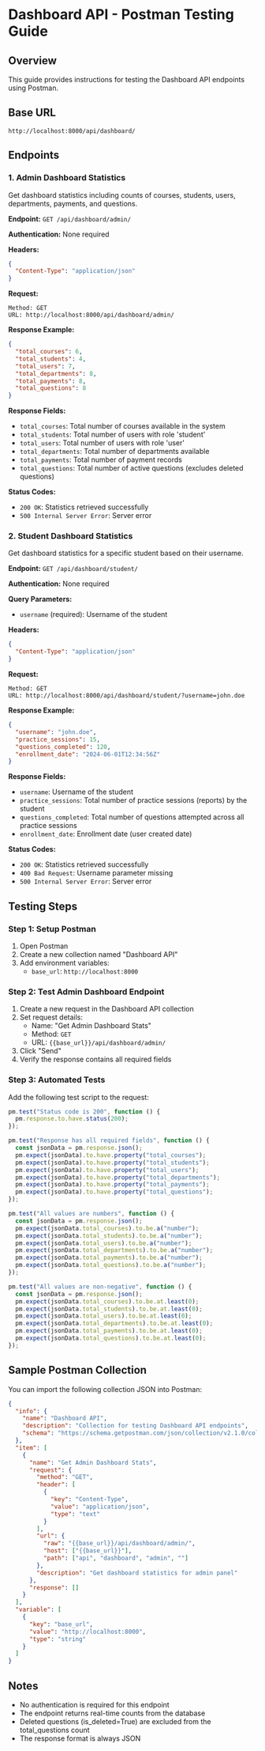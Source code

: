 # Dashboard API - Postman Testing Guide

## Overview

This guide provides instructions for testing the Dashboard API endpoints using Postman.

## Base URL

```
http://localhost:8000/api/dashboard/
```

## Endpoints

### 1. Admin Dashboard Statistics

Get dashboard statistics including counts of courses, students, users, departments, payments, and questions.

**Endpoint:** `GET /api/dashboard/admin/`

**Authentication:** None required

**Headers:**

```json
{
  "Content-Type": "application/json"
}
```

**Request:**

```
Method: GET
URL: http://localhost:8000/api/dashboard/admin/
```

**Response Example:**

```json
{
  "total_courses": 6,
  "total_students": 4,
  "total_users": 7,
  "total_departments": 8,
  "total_payments": 8,
  "total_questions": 8
}
```

**Response Fields:**

- `total_courses`: Total number of courses available in the system
- `total_students`: Total number of users with role 'student'
- `total_users`: Total number of users with role 'user'
- `total_departments`: Total number of departments available
- `total_payments`: Total number of payment records
- `total_questions`: Total number of active questions (excludes deleted questions)

**Status Codes:**

- `200 OK`: Statistics retrieved successfully
- `500 Internal Server Error`: Server error

### 2. Student Dashboard Statistics

Get dashboard statistics for a specific student based on their username.

**Endpoint:** `GET /api/dashboard/student/`

**Authentication:** None required

**Query Parameters:**

- `username` (required): Username of the student

**Headers:**

```json
{
  "Content-Type": "application/json"
}
```

**Request:**

```
Method: GET
URL: http://localhost:8000/api/dashboard/student/?username=john.doe
```

**Response Example:**

```json
{
  "username": "john.doe",
  "practice_sessions": 15,
  "questions_completed": 120,
  "enrollment_date": "2024-06-01T12:34:56Z"
}
```

**Response Fields:**

- `username`: Username of the student
- `practice_sessions`: Total number of practice sessions (reports) by the student
- `questions_completed`: Total number of questions attempted across all practice sessions
- `enrollment_date`: Enrollment date (user created date)

**Status Codes:**

- `200 OK`: Statistics retrieved successfully
- `400 Bad Request`: Username parameter missing
- `500 Internal Server Error`: Server error

## Testing Steps

### Step 1: Setup Postman

1. Open Postman
2. Create a new collection named "Dashboard API"
3. Add environment variables:
   - `base_url`: `http://localhost:8000`

### Step 2: Test Admin Dashboard Endpoint

1. Create a new request in the Dashboard API collection
2. Set request details:
   - Name: "Get Admin Dashboard Stats"
   - Method: `GET`
   - URL: `{{base_url}}/api/dashboard/admin/`
3. Click "Send"
4. Verify the response contains all required fields

### Step 3: Automated Tests

Add the following test script to the request:

```javascript
pm.test("Status code is 200", function () {
  pm.response.to.have.status(200);
});

pm.test("Response has all required fields", function () {
  const jsonData = pm.response.json();
  pm.expect(jsonData).to.have.property("total_courses");
  pm.expect(jsonData).to.have.property("total_students");
  pm.expect(jsonData).to.have.property("total_users");
  pm.expect(jsonData).to.have.property("total_departments");
  pm.expect(jsonData).to.have.property("total_payments");
  pm.expect(jsonData).to.have.property("total_questions");
});

pm.test("All values are numbers", function () {
  const jsonData = pm.response.json();
  pm.expect(jsonData.total_courses).to.be.a("number");
  pm.expect(jsonData.total_students).to.be.a("number");
  pm.expect(jsonData.total_users).to.be.a("number");
  pm.expect(jsonData.total_departments).to.be.a("number");
  pm.expect(jsonData.total_payments).to.be.a("number");
  pm.expect(jsonData.total_questions).to.be.a("number");
});

pm.test("All values are non-negative", function () {
  const jsonData = pm.response.json();
  pm.expect(jsonData.total_courses).to.be.at.least(0);
  pm.expect(jsonData.total_students).to.be.at.least(0);
  pm.expect(jsonData.total_users).to.be.at.least(0);
  pm.expect(jsonData.total_departments).to.be.at.least(0);
  pm.expect(jsonData.total_payments).to.be.at.least(0);
  pm.expect(jsonData.total_questions).to.be.at.least(0);
});
```

## Sample Postman Collection

You can import the following collection JSON into Postman:

```json
{
  "info": {
    "name": "Dashboard API",
    "description": "Collection for testing Dashboard API endpoints",
    "schema": "https://schema.getpostman.com/json/collection/v2.1.0/collection.json"
  },
  "item": [
    {
      "name": "Get Admin Dashboard Stats",
      "request": {
        "method": "GET",
        "header": [
          {
            "key": "Content-Type",
            "value": "application/json",
            "type": "text"
          }
        ],
        "url": {
          "raw": "{{base_url}}/api/dashboard/admin/",
          "host": ["{{base_url}}"],
          "path": ["api", "dashboard", "admin", ""]
        },
        "description": "Get dashboard statistics for admin panel"
      },
      "response": []
    }
  ],
  "variable": [
    {
      "key": "base_url",
      "value": "http://localhost:8000",
      "type": "string"
    }
  ]
}
```

## Notes

- No authentication is required for this endpoint
- The endpoint returns real-time counts from the database
- Deleted questions (is_deleted=True) are excluded from the total_questions count
- The response format is always JSON
